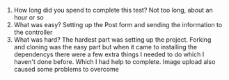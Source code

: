 1. How long did you spend to complete this test?
    Not too long, about an hour or so
2. What was easy?
    Setting up the Post form and sending the information to the controller
3. What was hard?
    The hardest part was setting up the project. Forking and cloning was the easy part
    but when it came to installing the dependencys there were a few extra things
    I needed to do which I haven't done before. Which I had help to complete. Image upload
    also caused some problems to overcome
